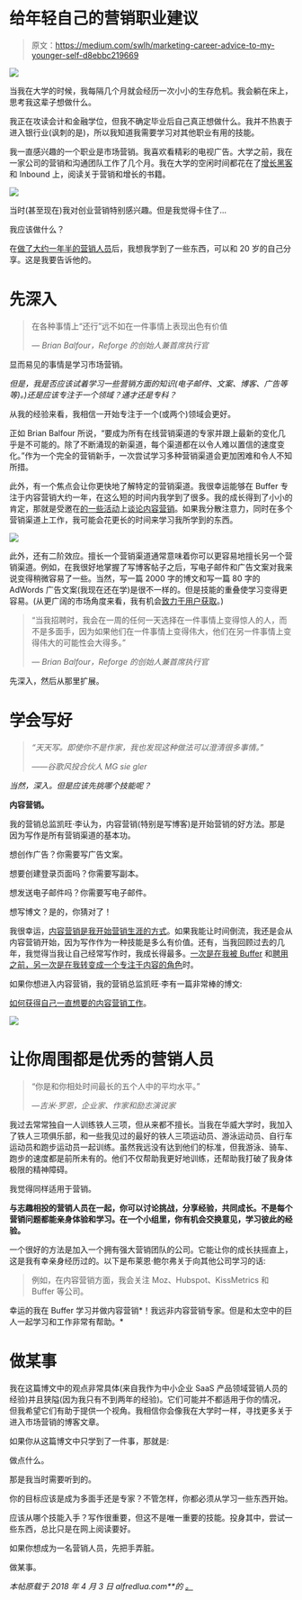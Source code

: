 # 给年轻自己的营销职业建议

> 原文：<https://medium.com/swlh/marketing-career-advice-to-my-younger-self-d8ebbc219669>

![](img/cb53dab9b340b4fb3711f48a0a1d11ac.png)

当我在大学的时候，我每隔几个月就会经历一次小小的生存危机。我会躺在床上，思考我这辈子想做什么。

我正在攻读会计和金融学位，但我不确定毕业后自己真正想做什么。我并不热衷于进入银行业(讽刺的是)，所以我知道我需要学习对其他职业有用的技能。

我一直感兴趣的一个职业是市场营销。我喜欢看精彩的电视广告。大学之前，我在一家公司的营销和沟通团队工作了几个月。我在大学的空闲时间都花在了[增长黑客](https://growthhackers.com/questions/ask-gh-where-to-get-help-for-startup-marketing)和 Inbound 上，阅读关于营销和增长的书籍。

![](img/d5a98ec3e66261358bfb747606a2d96a.png)

当时(甚至现在)我对创业营销特别感兴趣。但是我觉得卡住了…

我应该做什么？

在[做了大约一年半的营销人员](http://alfredlua.com/content-crafter-buffer/)后，我想我学到了一些东西，可以和 20 岁的自己分享。这是我要告诉他的。

# 先深入

> 在各种事情上“还行”远不如在一件事情上表现出色有价值
> 
> *— Brian Balfour，Reforge 的创始人兼首席执行官*

显而易见的事情是学习市场营销。

*但是，我是否应该试着学习一些营销方面的知识(电子邮件、文案、博客、广告等等)。)还是应该专注于一个领域？通才还是专科？*

从我的经验来看，我相信一开始专注于一个(或两个)领域会更好。

正如 Brian Balfour 所说，“要成为所有在线营销渠道的专家并跟上最新的变化几乎是不可能的。除了不断涌现的新渠道，每个渠道都在以令人难以置信的速度变化。”作为一个完全的营销新手，一次尝试学习多种营销渠道会更加困难和令人不知所措。

此外，有一个焦点会让你更快地了解特定的营销渠道。我很幸运能够在 Buffer 专注于内容营销大约一年，在这么短的时间内我学到了很多。我的成长得到了小小的肯定，那就是受邀在[的一些活动](http://alfredlua.com/2017-year-of-personal-growth/)上[谈论内容营销](http://alfredlua.com/winningcontent/)。如果我分散注意力，同时在多个营销渠道上工作，我可能会花更长的时间来学习我所学到的东西。

![](img/d1d2d2e92a4f39111f4fb56f81b3e3d7.png)

此外，还有二阶效应。擅长一个营销渠道通常意味着你可以更容易地擅长另一个营销渠道。例如，在我很好地掌握了写博客帖子之后，写电子邮件和广告文案对我来说变得稍微容易了一些。当然，写一篇 2000 字的博文和写一篇 80 字的 AdWords 广告文案(我现在还在学)是很不一样的。但是技能的重叠使学习变得更容易。(从更广阔的市场角度来看，我有机会[致力于用户获取](http://alfredlua.com/content-to-user-acquisition/)。)

> “当我招聘时，我会在一周的任何一天选择在一件事情上变得惊人的人，而不是多面手，因为如果他们在一件事情上变得伟大，他们在另一件事情上变得伟大的可能性会大得多。”
> 
> *— Brian Balfour，Reforge 的创始人兼首席执行官*

先深入，然后从那里扩展。

# 学会写好

> *“天天写。即使你不是作家，我也发现这种做法可以澄清很多事情。”*
> 
> *——谷歌风投合伙人 MG sie gler*

*当然，深入。但是应该先挑哪个技能呢？*

**内容营销。**

我的营销总监凯旺·李认为，内容营销(特别是写博客)是开始营销的好方法。那是因为写作是所有营销渠道的基本功。

想创作广告？你需要写广告文案。

想要创建登录页面吗？你需要写副本。

想发送电子邮件吗？你需要写电子邮件。

想写博文？是的，你猜对了！

我很幸运，[内容营销是我开始营销生涯的方式](http://alfredlua.com/content-crafter-buffer/)。如果我能让时间倒流，我还是会从内容营销开始，因为写作作为一种技能是多么有价值。还有，当我回顾过去的几年，我觉得当我让自己经常写作时，我成长得最多。[一次是在我被 Buffer](http://alfredlua.com/tag/30in30/) 和[聘用之前，另一次是在我转变成一个专注于内容的角色](https://twitter.com/search?f=tweets&vertical=default&q=%40alfred_lua%20streak&src=typd)时。

如果你想进入内容营销，我的营销总监凯旺·李有一篇非常棒的博文:

[如何获得自己一直想要的内容营销工作](http://www.kevanlee.com/content-marketing-jobs/)。

![](img/38d3036a97ef7e613e14c4b419e9beb2.png)

# 让你周围都是优秀的营销人员

> “你是和你相处时间最长的五个人中的平均水平。”
> 
> *—吉米·罗恩，企业家、作家和励志演说家*

我过去常常独自一人训练铁人三项，但从来都不擅长。当我在华威大学时，我加入了铁人三项俱乐部，和一些我见过的最好的铁人三项运动员、游泳运动员、自行车运动员和跑步运动员一起训练。虽然我远没有达到他们的标准，但我游泳、骑车、跑步的速度都是前所未有的。他们不仅帮助我更好地训练，还帮助我打破了我身体极限的精神障碍。

我觉得同样适用于营销。

**与志趣相投的营销人员在一起，你可以讨论挑战，分享经验，共同成长。不是每个营销问题都能亲身体验和学习。在一个小组里，你有机会交换意见，学习彼此的经验。**

一个很好的方法是加入一个拥有强大营销团队的公司。它能让你的成长扶摇直上，这是我有幸亲身经历过的。以下是布莱恩·鲍尔弗关于向其他公司学习的话:

> 例如，在内容营销方面，我会关注 Moz、Hubspot、KissMetrics 和 Buffer 等公司。

幸运的我在 Buffer 学习并做内容营销*！我远非内容营销专家。但是和太空中的巨人一起学习和工作非常有帮助。*

# 做某事

我在这篇博文中的观点非常具体(来自我作为中小企业 SaaS 产品领域营销人员的经验)并且狭隘(因为我只有不到两年的经验)。它们可能并不都适用于你的情况，但我希望它们有助于提供一个视角。我相信你会像我在大学时一样，寻找更多关于进入市场营销的博客文章。

如果你从这篇博文中只学到了一件事，那就是:

做点什么。

那是我当时需要听到的。

你的目标应该是成为多面手还是专家？不管怎样，你都必须从学习一些东西开始。

应该从哪个技能入手？写作很重要，但这不是唯一重要的技能。投身其中，尝试一些东西，总比只是在网上阅读要好。

如果你想成为一名营销人员，先把手弄脏。

做某事。

*本帖原载于 2018 年 4 月 3 日 alfredlua.com**的* [*。*](http://alfredlua.com/marketing-career-advice-to-my-younger-self/)